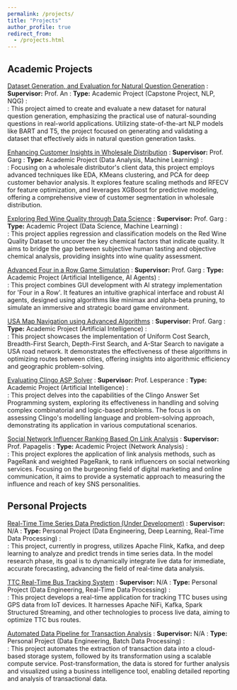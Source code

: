 ```yaml
---
permalink: /projects/
title: "Projects"
author_profile: true
redirect_from: 
  - /projects.html
---
```


## Academic Projects

<a href="https://razaviah.github.io/projects/dataset-generation-and-evaluation-for-natural-question-generation" target="_blank">Dataset Generation, and Evaluation for Natural Question Generation</a>
:   **Supervisor:** Prof. An
:   **Type:** Academic Project (Capstone Project, NLP, NQG)
:   
:   This project aimed to create and evaluate a new dataset for natural question generation, emphasizing the practical use of natural-sounding questions in real-world applications. Utilizing state-of-the-art NLP models like BART and T5, the project focused on generating and validating a dataset that effectively aids in natural question generation tasks.

<a href="https://razaviah.github.io/projects/enhancing-customer-insights-in-wholesale-distribution" target="_blank">Enhancing Customer Insights in Wholesale Distribution</a>
:   **Supervisor:** Prof. Garg
:   **Type:** Academic Project (Data Analysis, Machine Learning)
:   
:   Focusing on a wholesale distributor's client data, this project employs advanced techniques like EDA, KMeans clustering, and PCA for deep customer behavior analysis. It explores feature scaling methods and RFECV for feature optimization, and leverages XGBoost for predictive modeling, offering a comprehensive view of customer segmentation in wholesale distribution.

<a href="https://razaviah.github.io/projects/exploring-red-wine-quality-through-data-science" target="_blank">Exploring Red Wine Quality through Data Science</a>
:   **Supervisor:** Prof. Garg
:   **Type:** Academic Project (Data Science, Machine Learning)
:   
:   This project applies regression and classification models on the Red Wine Quality Dataset to uncover the key chemical factors that indicate quality. It aims to bridge the gap between subjective human tasting and objective chemical analysis, providing insights into wine quality assessment.

<a href="https://razaviah.github.io/projects/advanced-four-in-a-row-game-simulation" target="_blank">Advanced Four in a Row Game Simulation</a>
:   **Supervisor:** Prof. Garg
:   **Type:** Academic Project (Artificial Intelligence, AI Agents)
:   
:   This project combines GUI development with AI strategy implementation for 'Four in a Row'. It features an intuitive graphical interface and robust AI agents, designed using algorithms like minimax and alpha-beta pruning, to simulate an immersive and strategic board game environment.

<a href="https://razaviah.github.io/projects/usa-map-navigation-using-advanced-algorithms" target="_blank">USA Map Navigation using Advanced Algorithms</a>
:   **Supervisor:** Prof. Garg
:   **Type:** Academic Project (Artificial Intelligence)
:   
:   This project showcases the implementation of Uniform Cost Search, Breadth-First Search, Depth-First Search, and A-Star Search to navigate a USA road network. It demonstrates the effectiveness of these algorithms in optimizing routes between cities, offering insights into algorithmic efficiency and geographic problem-solving.

<a href="https://razaviah.github.io/projects/evaluating-clingo-asp-solver" target="_blank">Evaluating Clingo ASP Solver</a>
:   **Supervisor:** Prof. Lesperance
:   **Type:** Academic Project (Artificial Intelligence)
:   
:   This project delves into the capabilities of the Clingo Answer Set Programming system, exploring its effectiveness in handling and solving complex combinatorial and logic-based problems. The focus is on assessing Clingo's modelling language and problem-solving approach, demonstrating its application in various computational scenarios.

<a href="https://razaviah.github.io/projects/social-network-influencer-ranking-based-on-link-analysis" target="_blank">Social Network Influencer Ranking Based On Link Analysis</a>
:   **Supervisor:** Prof. Papagelis
:   **Type:** Academic Project (Network Analysis)
:   
:   This project explores the application of link analysis methods, such as PageRank and weighted PageRank, to rank influencers on social networking services. Focusing on the burgeoning field of digital marketing and online communication, it aims to provide a systematic approach to measuring the influence and reach of key SNS personalities.

## Personal Projects
<a href="https://razaviah.github.io/projects/real-time-time-series-data-prediction" target="_blank">Real-Time Time Series Data Prediction (Under Development)</a>
:   **Supervisor:** N/A
:   **Type:** Personal Project (Data Engineering, Deep Learning, Real-Time Data Processing)
:   
:   This project, currently in progress, utilizes Apache Flink, Kafka, and deep learning to analyze and predict trends in time series data. In the model research phase, its goal is to dynamically integrate live data for immediate, accurate forecasting, advancing the field of real-time data analysis.

<a href="https://razaviah.github.io/projects/ttc-real-time-bus-tracking-system" target="_blank">TTC Real-Time Bus Tracking System</a>
:   **Supervisor:** N/A
:   **Type:** Personal Project (Data Engineering, Real-Time Data Processing)
:   
:   This project develops a real-time application for tracking TTC buses using GPS data from IoT devices. It harnesses Apache NiFi, Kafka, Spark Structured Streaming, and other technologies to process live data, aiming to optimize TTC bus routes.

<a href="https://razaviah.github.io/projects/automated-data-pipeline-for-transaction-analysis" target="_blank">Automated Data Pipeline for Transaction Analysis</a>
:   **Supervisor:** N/A
:   **Type:** Personal Project (Data Engineering, Batch Data Processing)
:   
:   This project automates the extraction of transaction data into a cloud-based storage system, followed by its transformation using a scalable compute service. Post-transformation, the data is stored for further analysis and visualized using a business intelligence tool, enabling detailed reporting and analysis of transactional data.